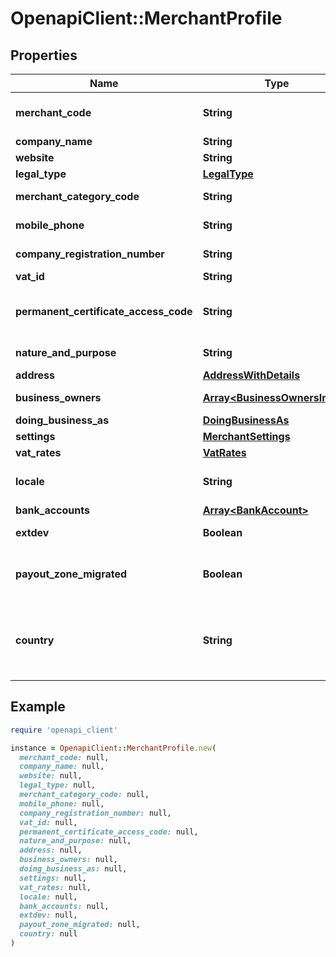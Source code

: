 # OpenapiClient::MerchantProfile

## Properties

| Name | Type | Description | Notes |
| ---- | ---- | ----------- | ----- |
| **merchant_code** | **String** | Unique identifying code of the merchant profile | [optional] |
| **company_name** | **String** | Company name | [optional] |
| **website** | **String** | Website | [optional] |
| **legal_type** | [**LegalType**](LegalType.md) |  | [optional] |
| **merchant_category_code** | **String** | Merchant category code | [optional] |
| **mobile_phone** | **String** | Mobile phone number | [optional] |
| **company_registration_number** | **String** | Company registration number | [optional] |
| **vat_id** | **String** | Vat ID | [optional] |
| **permanent_certificate_access_code** | **String** | Permanent certificate access code &amp;#40;Portugal&amp;#41; | [optional] |
| **nature_and_purpose** | **String** | Nature and purpose of the business | [optional] |
| **address** | [**AddressWithDetails**](AddressWithDetails.md) |  | [optional] |
| **business_owners** | [**Array&lt;BusinessOwnersInner&gt;**](BusinessOwnersInner.md) | Business owners information. | [optional] |
| **doing_business_as** | [**DoingBusinessAs**](DoingBusinessAs.md) |  | [optional] |
| **settings** | [**MerchantSettings**](MerchantSettings.md) |  | [optional] |
| **vat_rates** | [**VatRates**](VatRates.md) |  | [optional] |
| **locale** | **String** | Merchant locale &amp;#40;for internal usage only&amp;#41; | [optional] |
| **bank_accounts** | [**Array&lt;BankAccount&gt;**](BankAccount.md) |  | [optional] |
| **extdev** | **Boolean** | True if the merchant is extdev | [optional] |
| **payout_zone_migrated** | **Boolean** | True if the payout zone of this merchant is migrated | [optional] |
| **country** | **String** | Merchant country code formatted according to [ISO3166-1 alpha-2](https://en.wikipedia.org/wiki/ISO_3166-1_alpha-2) &amp;#40;for internal usage only&amp;#41; | [optional] |

## Example

```ruby
require 'openapi_client'

instance = OpenapiClient::MerchantProfile.new(
  merchant_code: null,
  company_name: null,
  website: null,
  legal_type: null,
  merchant_category_code: null,
  mobile_phone: null,
  company_registration_number: null,
  vat_id: null,
  permanent_certificate_access_code: null,
  nature_and_purpose: null,
  address: null,
  business_owners: null,
  doing_business_as: null,
  settings: null,
  vat_rates: null,
  locale: null,
  bank_accounts: null,
  extdev: null,
  payout_zone_migrated: null,
  country: null
)
```

